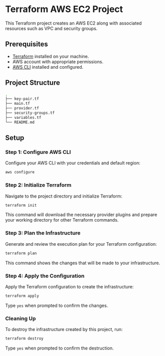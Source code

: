 # Terraform AWS EC2 Project

This Terraform project creates an AWS EC2 along with associated resources such as VPC and security groups.

## Prerequisites

- [Terraform](https://www.terraform.io/downloads.html) installed on your machine.
- AWS account with appropriate permissions.
- [AWS CLI](https://aws.amazon.com/cli/) installed and configured.

## Project Structure

```bash
.
├── key-pair.tf
├── main.tf
├── provider.tf
├── security-groups.tf
├── variables.tf
└── README.md
```

## Setup

### Step 1: Configure AWS CLI

Configure your AWS CLI with your credentials and default region:

```bash
aws configure
```

### Step 2: Initialize Terraform

Navigate to the project directory and initialize Terraform:

```bash
terraform init
```

This command will download the necessary provider plugins and prepare your working directory for other Terraform commands.

### Step 3: Plan the Infrastructure

Generate and review the execution plan for your Terraform configuration:

```bash
terraform plan
```

This command shows the changes that will be made to your infrastructure.

### Step 4: Apply the Configuration

Apply the Terraform configuration to create the infrastructure:

```bash
terraform apply
```

Type `yes` when prompted to confirm the changes.

### Cleaning Up

To destroy the infrastructure created by this project, run:

```sh
terraform destroy
```

Type `yes` when prompted to confirm the destruction.

